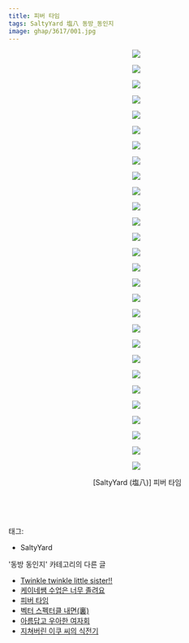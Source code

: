 ```yaml
---
title: 피버 타임
tags: SaltyYard 塩八 동방_동인지
image: ghap/3617/001.jpg
---
```

<div class="article">
<p style="text-align: center; clear: none; float: none;"><img src="{{ site.nasurl }}/ghap/3617/001.jpg"/></p>
<p style="text-align: center; clear: none; float: none;"><img src="{{ site.nasurl }}/ghap/3617/002.jpg"/></p>
<p style="text-align: center; clear: none; float: none;"><img src="{{ site.nasurl }}/ghap/3617/003.jpg"/></p>
<p style="text-align: center; clear: none; float: none;"><img src="{{ site.nasurl }}/ghap/3617/004.jpg"/></p>
<p style="text-align: center; clear: none; float: none;"><img src="{{ site.nasurl }}/ghap/3617/005.jpg"/></p>
<p style="text-align: center; clear: none; float: none;"><img src="{{ site.nasurl }}/ghap/3617/006.jpg"/></p>
<p style="text-align: center; clear: none; float: none;"><img src="{{ site.nasurl }}/ghap/3617/007.jpg"/></p>
<p style="text-align: center; clear: none; float: none;"><img src="{{ site.nasurl }}/ghap/3617/008.jpg"/></p>
<p style="text-align: center; clear: none; float: none;"><img src="{{ site.nasurl }}/ghap/3617/009.jpg"/></p>
<p style="text-align: center; clear: none; float: none;"><img src="{{ site.nasurl }}/ghap/3617/010.jpg"/></p>
<p style="text-align: center; clear: none; float: none;"><img src="{{ site.nasurl }}/ghap/3617/011.jpg"/></p>
<p style="text-align: center; clear: none; float: none;"><img src="{{ site.nasurl }}/ghap/3617/012.jpg"/></p>
<p style="text-align: center; clear: none; float: none;"><img src="{{ site.nasurl }}/ghap/3617/013.jpg"/></p>
<p style="text-align: center; clear: none; float: none;"><img src="{{ site.nasurl }}/ghap/3617/014.jpg"/></p>
<p style="text-align: center; clear: none; float: none;"><img src="{{ site.nasurl }}/ghap/3617/015.jpg"/></p>
<p style="text-align: center; clear: none; float: none;"><img src="{{ site.nasurl }}/ghap/3617/016.jpg"/></p>
<p style="text-align: center; clear: none; float: none;"><img src="{{ site.nasurl }}/ghap/3617/017.jpg"/></p>
<p style="text-align: center; clear: none; float: none;"><img src="{{ site.nasurl }}/ghap/3617/018.jpg"/></p>
<p style="text-align: center; clear: none; float: none;"><img src="{{ site.nasurl }}/ghap/3617/019.jpg"/></p>
<p style="text-align: center; clear: none; float: none;"><img src="{{ site.nasurl }}/ghap/3617/020.jpg"/></p>
<p style="text-align: center; clear: none; float: none;"><img src="{{ site.nasurl }}/ghap/3617/021.jpg"/></p>
<p style="text-align: center; clear: none; float: none;"><img src="{{ site.nasurl }}/ghap/3617/022.jpg"/></p>
<p style="text-align: center; clear: none; float: none;"><img src="{{ site.nasurl }}/ghap/3617/023.jpg"/></p>
<p style="text-align: center; clear: none; float: none;"><img src="{{ site.nasurl }}/ghap/3617/024.jpg"/></p>
<p style="text-align: center; clear: none; float: none;"><img src="{{ site.nasurl }}/ghap/3617/025.jpg"/></p>
<p style="text-align: center; clear: none; float: none;"><img src="{{ site.nasurl }}/ghap/3617/026.jpg"/></p>
<p style="text-align: center; clear: none; float: none;"><img src="{{ site.nasurl }}/ghap/3617/027.jpg"/></p>
<p style="text-align: center; clear: none; float: none;"><img src="{{ site.nasurl }}/ghap/3617/028.jpg"/></p>
<p style="text-align: center; clear: none; float: none;"> [SaltyYard (塩八)] 피버 타임</p>
<p style="text-align: center; clear: none; float: none;"><br/></p>
<p><br/></p>
</div><div class="tagTrail">
<p>태그: </p>
<ul>
<li>SaltyYard</li>
</ul>
</div><div class="another">
<p>'동방 동인지' 카테고리의 다른 글</p>
<ul>
<li><a href="/2017-08-04-ghap_3619">Twinkle twinkle little sister!!</a></li>
<li><a href="/2017-08-04-ghap_3618">케이네쌤 수업은 너무 졸려요</a></li>
<li><a href="/2017-08-04-ghap_3617">피버 타임</a></li>
<li><a href="/2017-08-04-ghap_3615">벡터 스펙터클 내면(裏)</a></li>
<li><a href="/2017-08-04-ghap_3614">아름답고 우아한 여자회</a></li>
<li><a href="/2017-08-03-ghap_3613">지쳐버린 이쿠 씨의 식전기</a></li>
</ul>
</div><div class="cb_module cb_fluid">
<div class="cb_wrt cb_profile">
</div><!-- commentList close -->
</div>